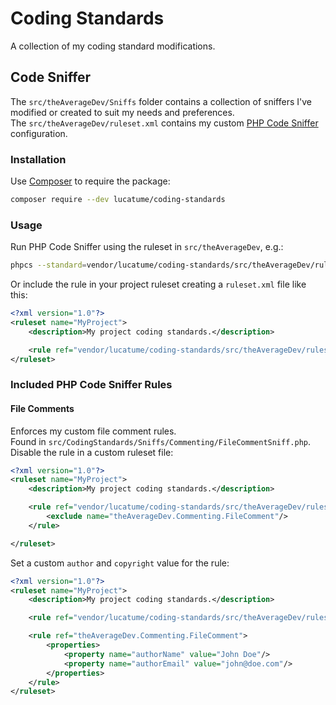 # Coding Standards

A collection of my coding standard modifications.

## Code Sniffer
The `src/theAverageDev/Sniffs` folder contains a collection of sniffers I've modified or created to suit my needs and 
preferences.  
The `src/theAverageDev/ruleset.xml` contains my custom [PHP Code Sniffer](!g) configuration.

### Installation
Use [Composer](https://getcomposer.org/) to require the package:

```bash
composer require --dev lucatume/coding-standards
```

### Usage
Run PHP Code Sniffer using the ruleset in `src/theAverageDev`, e.g.:

```bash
phpcs --standard=vendor/lucatume/coding-standards/src/theAverageDev/ruleset.xml
```

Or include the rule in your project ruleset creating a `ruleset.xml` file like this:

```xml
<?xml version="1.0"?>
<ruleset name="MyProject">
    <description>My project coding standards.</description>

    <rule ref="vendor/lucatume/coding-standards/src/theAverageDev/ruleset.xml"/>
</ruleset>
```

### Included PHP Code Sniffer Rules

#### File Comments
Enforces my custom file comment rules.  
Found in `src/CodingStandards/Sniffs/Commenting/FileCommentSniff.php`.  
Disable the rule in a custom ruleset file:

```xml
<?xml version="1.0"?>
<ruleset name="MyProject">
    <description>My project coding standards.</description>

    <rule ref="vendor/lucatume/coding-standards/src/theAverageDev/ruleset.xml">
        <exclude name="theAverageDev.Commenting.FileComment"/>
    </rule>

</ruleset>
```

Set a custom `author` and `copyright` value for the rule:

```xml
<?xml version="1.0"?>
<ruleset name="MyProject">
    <description>My project coding standards.</description>

    <rule ref="vendor/lucatume/coding-standards/src/theAverageDev/ruleset.xml"/>

    <rule ref="theAverageDev.Commenting.FileComment">
        <properties>
            <property name="authorName" value="John Doe"/>
            <property name="authorEmail" value="john@doe.com"/>
        </properties>
    </rule>
</ruleset>
```

